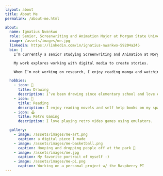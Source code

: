 ```yaml
---
layout: about
title: About Me
permalink: /about-me.html

about:
  name: Ignatius Nwankwo
  role: Senior, Screenwriting and Animation Major at Morgan State University
  image: /assets/images/me.jpg
  linkedin: https://linkedin.com/in/ignatius-nwankwo-59204a245
  bio: |
    I’m currently a senior studying Screenwriting and Animation at Morgan State University in Baltimore, Maryland. I expect to graduate in 2026.

    My work explores working with digital media to create stories.

    When I’m not working on research, I enjoy reading manga and watching anime.

  hobbies:
    - icon: 🎨
      title: Drawing
      description: I’ve been drawing since elementary school and love digital art.
    - icon: 📕
      title: Reading
      description: I enjoy reading novels and self help books on my spare time.
    - icon: 🕹️
      title: Retro Gaming
      description: I love playing retro video games using emulators.

  gallery:
    - image: /assets/images/me-art.png
      caption: a digital piece I made
    - image: /assets/images/me-basketball.png
      caption: Hooping and dropping people off at the park 🏀
    - image: /assets/images/me.jpg
      caption: My favorite portrait of myself :)
    - image: /assets/images/me-pi.png
      caption: Working on a personal project w/ the Raspberry PI
---
```

